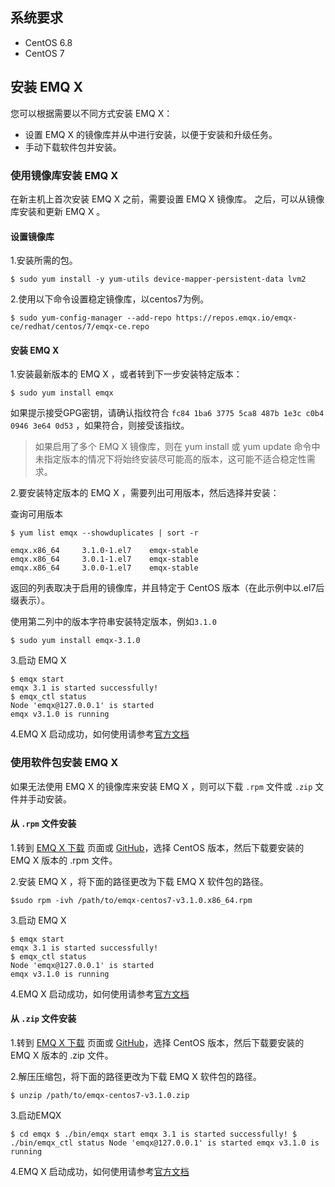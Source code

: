 ## 系统要求

- CentOS 6.8
- CentOS 7

## 安装 EMQ X

您可以根据需要以不同方式安装 EMQ X：

- 设置 EMQ X 的镜像库并从中进行安装，以便于安装和升级任务。 
- 手动下载软件包并安装。

### 使用镜像库安装 EMQ X 

在新主机上首次安装 EMQ X 之前，需要设置 EMQ X 镜像库。 之后，可以从镜像库安装和更新 EMQ X 。

#### 设置镜像库

1.安装所需的包。 

```
$ sudo yum install -y yum-utils device-mapper-persistent-data lvm2
```

2.使用以下命令设置稳定镜像库，以centos7为例。

```
$ sudo yum-config-manager --add-repo https://repos.emqx.io/emqx-ce/redhat/centos/7/emqx-ce.repo
```

#### 安装 EMQ X 

1.安装最新版本的 EMQ X ，或者转到下一步安装特定版本：

```
$ sudo yum install emqx
```

如果提示接受GPG密钥，请确认指纹符合 `fc84 1ba6 3775 5ca8 487b 1e3c c0b4 0946 3e64 0d53` ，如果符合，则接受该指纹。

> 如果启用了多个 EMQ X 镜像库，则在 yum install 或 yum update 命令中未指定版本的情况下将始终安装尽可能高的版本，这可能不适合稳定性需求。

2.要安装特定版本的 EMQ X ，需要列出可用版本，然后选择并安装：

查询可用版本

```
$ yum list emqx --showduplicates | sort -r

emqx.x86_64     3.1.0-1.el7    emqx-stable
emqx.x86_64     3.0.1-1.el7    emqx-stable
emqx.x86_64     3.0.0-1.el7    emqx-stable
```

返回的列表取决于启用的镜像库，并且特定于 CentOS 版本（在此示例中以.el7后缀表示）。

使用第二列中的版本字符串安装特定版本，例如`3.1.0`

```
$ sudo yum install emqx-3.1.0
```

3.启动 EMQ X

```
$ emqx start
emqx 3.1 is started successfully!
$ emqx_ctl status
Node 'emqx@127.0.0.1' is started
emqx v3.1.0 is running
```

4.EMQ X 启动成功，如何使用请参考[官方文档](https://docs.emqx.io/broker/v3/cn/getstarted.html)

### 使用软件包安装 EMQ X 

如果无法使用 EMQ X 的镜像库来安装 EMQ X ，则可以下载 `.rpm` 文件或 `.zip` 文件并手动安装。

#### 从 `.rpm` 文件安装

1.转到 [EMQ X 下载](https://www.emqx.com/zh/downloads) 页面或 [GitHub](https://github.com/emqx/emqx/releases)，选择 CentOS 版本，然后下载要安装的 EMQ X 版本的 .rpm 文件。

2.安装 EMQ X ，将下面的路径更改为下载 EMQ X 软件包的路径。

```
$sudo rpm -ivh /path/to/emqx-centos7-v3.1.0.x86_64.rpm
```

3.启动 EMQ X 

```
$ emqx start
emqx 3.1 is started successfully!
$ emqx_ctl status
Node 'emqx@127.0.0.1' is started
emqx v3.1.0 is running
```

4.EMQ X 启动成功，如何使用请参考[官方文档](https://docs.emqx.io/broker/v3/cn/getstarted.html)

#### 从 `.zip` 文件安装

1.转到 [EMQ X 下载](https://www.emqx.com/zh/downloads) 页面或 [GitHub](https://github.com/emqx/emqx/releases)，选择 CentOS 版本，然后下载要安装的 EMQ X 版本的 .zip 文件。

2.解压压缩包，将下面的路径更改为下载 EMQ X 软件包的路径。

```
$ unzip /path/to/emqx-centos7-v3.1.0.zip 
```

3.启动EMQX

```
$ cd emqx $ ./bin/emqx start emqx 3.1 is started successfully! $ ./bin/emqx_ctl status Node 'emqx@127.0.0.1' is started emqx v3.1.0 is running 
```

4.EMQ X 启动成功，如何使用请参考[官方文档](https://docs.emqx.io/broker/v3/cn/getstarted.html)
